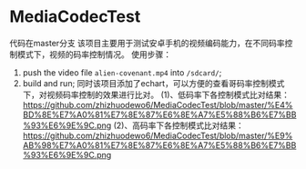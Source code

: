 # MediaCodecTest
代码在master分支
该项目主要用于测试安卓手机的视频编码能力，在不同码率控制模式下，视频的码率控制情况。
使用步骤：
1. push the video file `alien-covenant.mp4` into `/sdcard/`;
2. build and run;
同时该项目添加了echart，可以方便的查看哥码率控制模式下，对视频码率控制的效果进行比对。
(1)、低码率下各控制模式比对结果：
https://github.com/zhizhuodewo6/MediaCodecTest/blob/master/%E4%BD%8E%E7%A0%81%E7%8E%87%E6%8E%A7%E5%88%B6%E7%BB%93%E6%9E%9C.png
(2)、高码率下各控制模式比对结果：
https://github.com/zhizhuodewo6/MediaCodecTest/blob/master/%E9%AB%98%E7%A0%81%E7%8E%87%E6%8E%A7%E5%88%B6%E7%BB%93%E6%9E%9C.png

